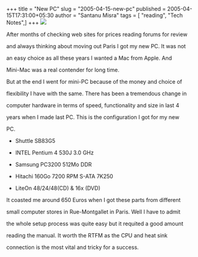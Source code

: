 +++
title = "New PC"
slug = "2005-04-15-new-pc"
published = 2005-04-15T17:31:00+05:30
author = "Santanu Misra"
tags = [ "reading", "Tech Notes",]
+++
[![](../images/thumbnails/2005-04-15-new-pc-newpc.jpg)](../images/2005-04-15-new-pc-newpc.jpg)  

After months of checking web sites for prices reading forums for review
and always thinking about moving out Paris I got my new PC. It was not
an easy choice as all these years I wanted a Mac from Apple. And
Mini-Mac was a real contender for long time.

  

But at the end I went for mini-PC because of the money and choice of
flexibility I have with the same. There has been a tremendous change in
computer hardware in terms of speed, functionality and size in last 4
years when I made last PC. This is the configuration I got for my new
PC.

-   Shuttle SB83G5
-   INTEL Pentium 4 530J 3.0 GHz
-   Samsung PC3200 512Mo DDR
-   Hitachi 160Go 7200 RPM S-ATA 7K250
-   LiteOn 48/24/48(CD) & 16x (DVD)

  

It coasted me around 650 Euros when I got these parts from different
small computer stores in Rue-Montgallet in Paris. Well I have to admit
the whole setup process was quite easy but it requited a good amount
reading the manual. It worth the RTFM as the CPU and heat sink
connection is the most vital and tricky for a success.
